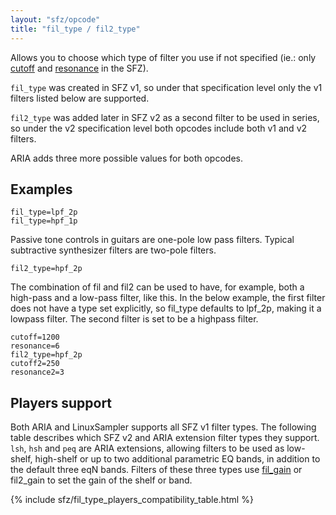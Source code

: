 ```yaml
---
layout: "sfz/opcode"
title: "fil_type / fil2_type"
---
```

Allows you to choose which type of filter you use if not specified
(ie.: only [cutoff](cutoff) and [resonance](resonance) in the SFZ).

`fil_type` was created in SFZ v1, so under that specification level only the
v1 filters listed below are supported.

`fil2_type` was added later in SFZ v2 as a second filter to be used in series,
so under the v2 specification level both opcodes include both v1 and v2 filters.

ARIA adds three more possible values for both opcodes.

## Examples

```
fil_type=lpf_2p
fil_type=hpf_1p
```

Passive tone controls in guitars are one-pole low pass filters.
Typical subtractive synthesizer filters are two-pole filters.

```
fil2_type=hpf_2p
```

The combination of fil and fil2 can be used to have, for
example, both a high-pass and a low-pass filter, like this.
In the below example, the first filter does not have a type
set explicitly, so fil_type defaults to lpf_2p, making it
a lowpass filter. The second filter is set to be a highpass filter.

```
cutoff=1200
resonance=6
fil2_type=hpf_2p
cutoff2=250
resonance2=3
```

## Players support

Both ARIA and LinuxSampler supports all SFZ v1 filter types.
The following table describes which SFZ v2 and ARIA extension filter types they support.
`lsh`, `hsh` and `peq` are ARIA extensions, allowing filters to be used as low-shelf,
high-shelf or up to two additional parametric EQ bands,
in addition to the default three eqN bands.
Filters of these three types use [fil_gain](fil_gain) or fil2_gain
to set the gain of the shelf or band.

{% include sfz/fil_type_players_compatibility_table.html %}

